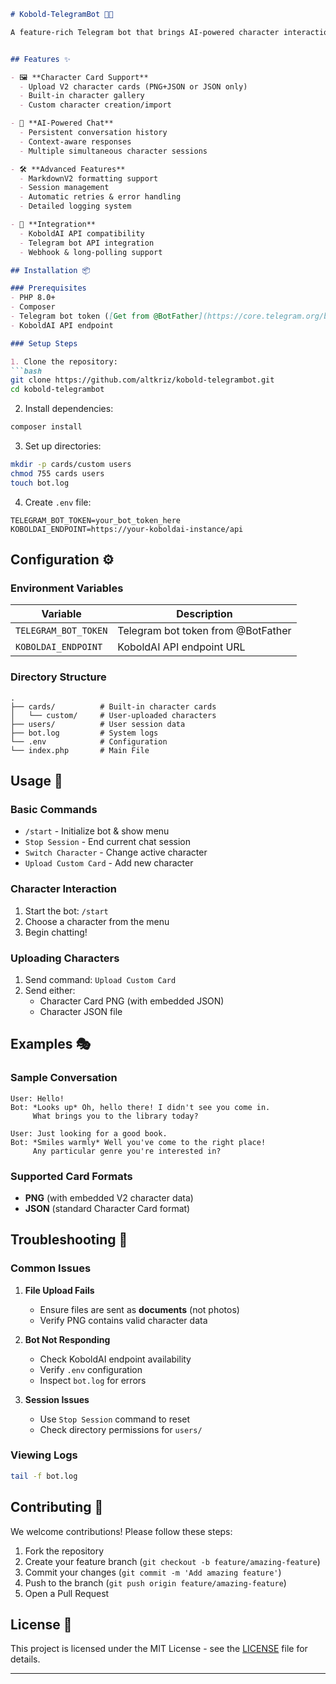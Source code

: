 ```markdown
# Kobold-TelegramBot 🤖💬

A feature-rich Telegram bot that brings AI-powered character interactions to your chats using KoboldAI, with full support for Character Card V2 (PNG/JSON) format.


## Features ✨

- 🖼️ **Character Card Support**
  - Upload V2 character cards (PNG+JSON or JSON only)
  - Built-in character gallery
  - Custom character creation/import

- 💬 **AI-Powered Chat**
  - Persistent conversation history
  - Context-aware responses
  - Multiple simultaneous character sessions

- 🛠️ **Advanced Features**
  - MarkdownV2 formatting support
  - Session management
  - Automatic retries & error handling
  - Detailed logging system

- 🔄 **Integration**
  - KoboldAI API compatibility
  - Telegram bot API integration
  - Webhook & long-polling support

## Installation 📦

### Prerequisites
- PHP 8.0+
- Composer
- Telegram bot token ([Get from @BotFather](https://core.telegram.org/bots#6-botfather))
- KoboldAI API endpoint

### Setup Steps

1. Clone the repository:
```bash
git clone https://github.com/altkriz/kobold-telegrambot.git
cd kobold-telegrambot
```

2. Install dependencies:
```bash
composer install
```

3. Set up directories:
```bash
mkdir -p cards/custom users
chmod 755 cards users
touch bot.log
```

4. Create `.env` file:
```env
TELEGRAM_BOT_TOKEN=your_bot_token_here
KOBOLDAI_ENDPOINT=https://your-koboldai-instance/api
```

## Configuration ⚙️

### Environment Variables
| Variable | Description |
|----------|-------------|
| `TELEGRAM_BOT_TOKEN` | Telegram bot token from @BotFather |
| `KOBOLDAI_ENDPOINT` | KoboldAI API endpoint URL |

### Directory Structure
```
.
├── cards/          # Built-in character cards
│   └── custom/     # User-uploaded characters
├── users/          # User session data
├── bot.log         # System logs
└── .env            # Configuration
└── index.php       # Main File

```

## Usage 🚀

### Basic Commands
- `/start` - Initialize bot & show menu
- `Stop Session` - End current chat session
- `Switch Character` - Change active character
- `Upload Custom Card` - Add new character

### Character Interaction
1. Start the bot: `/start`
2. Choose a character from the menu
3. Begin chatting!

### Uploading Characters
1. Send command: `Upload Custom Card`
2. Send either:
   - Character Card PNG (with embedded JSON)
   - Character JSON file

## Examples 🎭

### Sample Conversation
```
User: Hello!
Bot: *Looks up* Oh, hello there! I didn't see you come in. 
     What brings you to the library today?

User: Just looking for a good book.
Bot: *Smiles warmly* Well you've come to the right place! 
     Any particular genre you're interested in?
```

### Supported Card Formats
- **PNG** (with embedded V2 character data)
- **JSON** (standard Character Card format)

## Troubleshooting 🐛

### Common Issues
1. **File Upload Fails**
   - Ensure files are sent as **documents** (not photos)
   - Verify PNG contains valid character data

2. **Bot Not Responding**
   - Check KoboldAI endpoint availability
   - Verify `.env` configuration
   - Inspect `bot.log` for errors

3. **Session Issues**
   - Use `Stop Session` command to reset
   - Check directory permissions for `users/`

### Viewing Logs
```bash
tail -f bot.log
```

## Contributing 🤝

We welcome contributions! Please follow these steps:
1. Fork the repository
2. Create your feature branch (`git checkout -b feature/amazing-feature`)
3. Commit your changes (`git commit -m 'Add amazing feature'`)
4. Push to the branch (`git push origin feature/amazing-feature`)
5. Open a Pull Request

## License 📄

This project is licensed under the MIT License - see the [LICENSE](LICENSE) file for details.

---
